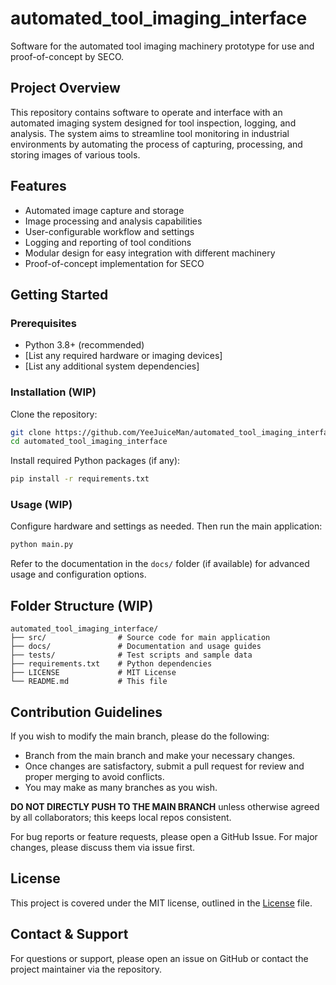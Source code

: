 # automated_tool_imaging_interface

Software for the automated tool imaging machinery prototype for use and proof-of-concept by SECO.

## Project Overview

This repository contains software to operate and interface with an automated imaging system designed for tool inspection, logging, and analysis. The system aims to streamline tool monitoring in industrial environments by automating the process of capturing, processing, and storing images of various tools.

## Features

- Automated image capture and storage
- Image processing and analysis capabilities
- User-configurable workflow and settings
- Logging and reporting of tool conditions
- Modular design for easy integration with different machinery
- Proof-of-concept implementation for SECO

## Getting Started

### Prerequisites

- Python 3.8+ (recommended)
- [List any required hardware or imaging devices]
- [List any additional system dependencies]

### Installation (WIP)

Clone the repository:

```sh
git clone https://github.com/YeeJuiceMan/automated_tool_imaging_interface.git
cd automated_tool_imaging_interface
```

Install required Python packages (if any):

```sh
pip install -r requirements.txt
```

### Usage (WIP)

Configure hardware and settings as needed. Then run the main application:

```sh
python main.py
```

Refer to the documentation in the `docs/` folder (if available) for advanced usage and configuration options.

## Folder Structure (WIP)

```
automated_tool_imaging_interface/
├── src/                # Source code for main application
├── docs/               # Documentation and usage guides
├── tests/              # Test scripts and sample data
├── requirements.txt    # Python dependencies
├── LICENSE             # MIT License
└── README.md           # This file
```

## Contribution Guidelines

If you wish to modify the main branch, please do the following:

- Branch from the main branch and make your necessary changes.
- Once changes are satisfactory, submit a pull request for review and proper merging to avoid conflicts.
- You may make as many branches as you wish.

**DO NOT DIRECTLY PUSH TO THE MAIN BRANCH** unless otherwise agreed by all collaborators; this keeps local repos consistent.

For bug reports or feature requests, please open a GitHub Issue. For major changes, please discuss them via issue first.

## License

This project is covered under the MIT license, outlined in the [License](LICENSE) file.

## Contact & Support

For questions or support, please open an issue on GitHub or contact the project maintainer via the repository.
